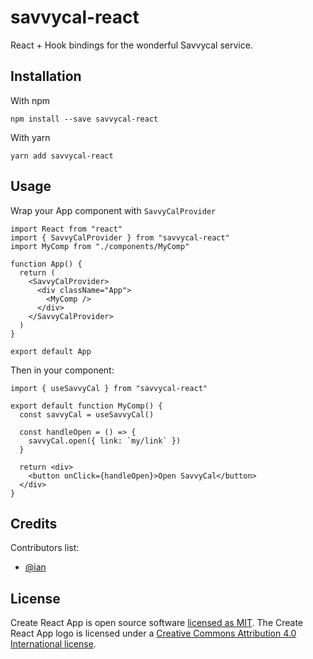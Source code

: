 # savvycal-react

React + Hook bindings for the wonderful Savvycal service.

## Installation

With npm

`npm install --save savvycal-react`

With yarn

`yarn add savvycal-react`

## Usage

Wrap your App component with `SavvyCalProvider`

```
import React from "react"
import { SavvyCalProvider } from "savvycal-react"
import MyComp from "./components/MyComp"

function App() {
  return (
    <SavvyCalProvider>
      <div className="App">
        <MyComp />
      </div>
    </SavvyCalProvider>
  )
}

export default App
```

Then in your component:

```
import { useSavvyCal } from "savvycal-react"

export default function MyComp() {
  const savvyCal = useSavvyCal()

  const handleOpen = () => {
    savvyCal.open({ link: `my/link` })
  }

  return <div>
    <button onClick={handleOpen}>Open SavvyCal</button>
  </div>
}
```

## Credits

Contributors list:

- [@ian](https://github.com/ian)

## License

Create React App is open source software [licensed as MIT](https://github.com/facebook/create-react-app/blob/master/LICENSE). The Create React App logo is licensed under a [Creative Commons Attribution 4.0 International license](https://creativecommons.org/licenses/by/4.0/).
